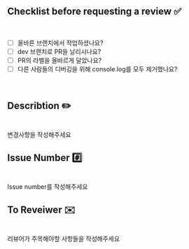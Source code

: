 ## Checklist before requesting a review :white_check_mark:

<br>

- [ ] 올바른 브랜치에서 작업하셨나요?
- [ ] dev 브랜치로 PR을 날리시나요?
- [ ] PR의 라벨을 올바르게 달았나요?
- [ ] 다른 사람들의 디버깅을 위해 console.log를 모두 제거했나요?

<br>

## Describtion :pencil2:

<br>
변경사항을 작성해주세요
<br>

## Issue Number :hash:

<br>
Issue number를 작성해주세요
<br>

## To Reveiwer :envelope:

<br>
리뷰어가 주목해야할 사항들을 작성해주세요
<br>

